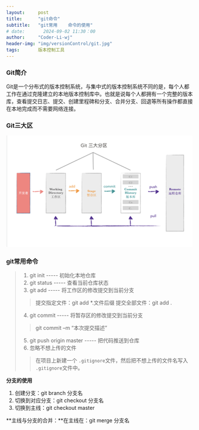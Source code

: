 ```yaml
---
layout:     post
title:      "git命令"
subtitle:   "git常用    命令的使用"
# date:       2024-09-02 11:30：00
author:     "Coder-Li-wj"
header-img: "img/versionControl/git.jpg"
tags:       版本控制工具
---  
```


### Git简介  
Git是一个分布式的版本控制系统，与集中式的版本控制系统不同的是，每个人都工作在通过克隆建立的本地版本控制库中。也就是说每个人都拥有一个完整的版本库，查看提交日志、提交、创建里程碑和分支、合并分支、回退等所有操作都直接在本地完成而不需要网络连接。  

### Git三大区  
![](/img/versionControl/git_three_rigon.png '工作区、暂存区、版本库')  

### git常用命令  
> 1. git init ----- 初始化本地仓库  
> 2. git status ----- 查看当前仓库状态  
> 3. git add ----- 将工作区的修改提交到当前分支  
>> 提交指定文件：git add *.文件后缀         提交全部文件：git add .  
> 4. git commit ----- 将暂存区的修改提交到当前分支  
>> git commit –m “本次提交描述”
> 5. git push origin master ----- 把代码推送到仓库  
> 6. 忽略不想上传的文件  
>> 在项目上新建一个 `.gitignore`文件，然后把不想上传的文件名写入 `.gitignore`文件中。  

**分支的使用**  
1. 创建分支：git branch 分支名  
2. 切换到对应分支：git checkout 分支名  
3. 切换到主线：git checkout master  

**主线与分支的合并：**在主线在：git merge 分支名  